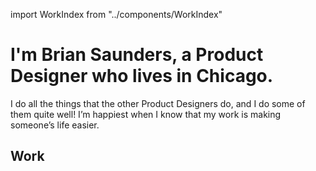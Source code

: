 import WorkIndex from "../components/WorkIndex"

# I'm Brian Saunders, a Product Designer who lives in Chicago.

I do all the things that the other Product Designers do, and I do some of them quite well! I’m happiest when I know that my work is making someone’s life easier.

## Work

<WorkIndex />
